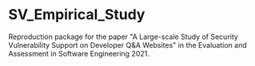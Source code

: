 # SV_Empirical_Study
Reproduction package for the paper "A Large-scale Study of Security Vulnerability Support on Developer Q&amp;A Websites" in the Evaluation and Assessment in Software Engineering 2021.
